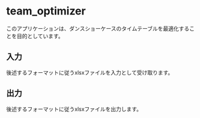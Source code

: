 # team_optimizer
このアプリケーションは、ダンスショーケースのタイムテーブルを最適化することを目的としています。

## 入力
後述するフォーマットに従うxlsxファイルを入力として受け取ります。

## 出力
後述するフォーマットに従うxlsxファイルを出力します。